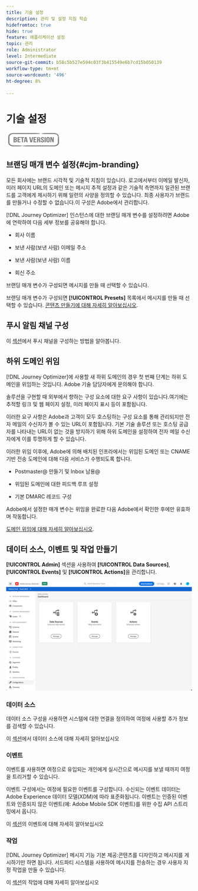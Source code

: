 ```yaml
---
title: 기술 설정
description: 관리 및 설정 지침 학습
hidefromtoc: true
hide: true
feature: 애플리케이션 설정
topic: 관리
role: Administrator
level: Intermediate
source-git-commit: b58c5b527e594c03f3b415549e6b7cd15b050139
workflow-type: tm+mt
source-wordcount: '496'
ht-degree: 8%

---
```


# 기술 설정

![](../assets/do-not-localize/badge.png)

## 브랜딩 매개 변수 설정{#cjm-branding}

모든 회사에는 브랜드 시각적 및 기술적 지침이 있습니다. 로고에서부터 이메일 발신자, 미러 페이지 URL의 도메인 또는 메시지 추적 설정과 같은 기술적 측면까지 일관된 브랜드를 고객에게 제시하기 위해 일련의 사양을 정의할 수 있습니다.
최종 사용자가 브랜드를 만들거나 수정할 수 없습니다.이 구성은 Adobe에서 관리합니다.

[!DNL Journey Optimizer] 인스턴스에 대한 브랜딩 매개 변수를 설정하려면 Adobe에 연락하여 다음 세부 정보를 공유해야 합니다.

* 회사 이름

* 보낸 사람(보낸 사람) 이메일 주소

* 보낸 사람(보낸 사람) 이름

* 회신 주소

브랜딩 매개 변수가 구성되면 메시지를 만들 때 선택할 수 있습니다.

브랜딩 매개 변수가 구성되면 **[!UICONTROL Presets]** 목록에서 메시지를 만들 때 선택할 수 있습니다. [콘텐츠 만들기에 대해 자세히 알아보십시오](../create-message.md).

## 푸시 알림 채널 구성

이 [섹션](../create-push.md)에서 푸시 채널을 구성하는 방법을 알아봅니다.

## 하위 도메인 위임

[!DNL Journey Optimizer]에 사용할 새 하위 도메인의 경우 첫 번째 단계는 하위 도메인을 위임하는 것입니다. Adobe 기술 담당자에게 문의해야 합니다.

솔루션을 구현할 때 외부에서 향하는 구성 요소에 대한 요구 사항이 있습니다.여기에는 추적할 링크 및 웹 페이지 설정, 미러 페이지 표시 등이 포함됩니다.

이러한 요구 사항은 Adobe과 고객이 모두 호스팅하는 구성 요소를 통해 관리되지만 전자 메일의 수신자가 볼 수 있는 URL이 포함됩니다.  기본 기술 솔루션 또는 호스팅 공급자를 나타내는 URL이 없는 것을 방지하기 위해 하위 도메인을 설정하여 전자 메일 수신자에게 이를 투명하게 할 수 있습니다.

이러한 위임 이후에, Adobe에 의해 배치된 인프라에서는 위임된 도메인 또는 CNAME 기반 전송 도메인에 대해 다음 서비스가 수행되도록 합니다.

* Postmaster@ 만들기 및 Inbox 남용@

* 위임된 도메인에 대한 피드백 루프 설정

* 기본 DMARC 레코드 구성

Adobe에서 설정한 매개 변수는 위임을 완료한 다음 Adobe에서 확인한 후에만 유효하며 작동합니다.

[도메인 위임에 대해 자세히 알아보십시오](https://helpx.adobe.com/kr/campaign/kb/domain-name-delegation.html).


## 데이터 소스, 이벤트 및 작업 만들기

**[!UICONTROL Admin]** 섹션을 사용하여 **[!UICONTROL Data Sources]**, **[!UICONTROL Events]** 및 **[!UICONTROL Actions]**&#x200B;을 관리합니다.

![](../assets/admin-menu.png)

### 데이터 소스

데이터 소스 구성을 사용하면 시스템에 대한 연결을 정의하여 여정에 사용할 추가 정보를 검색할 수 있습니다.

이 [섹션](../datasource/about-data-sources.md)에서 데이터 소스에 대해 자세히 알아보십시오

### 이벤트

이벤트를 사용하면 여정으로 유입되는 개인에게 실시간으로 메시지를 보낼 때까지 여정을 트리거할 수 있습니다.

이벤트 구성에서는 여정에 필요한 이벤트를 구성합니다. 수신되는 이벤트 데이터는 Adobe Experience 데이터 모델(XDM)에 따라 표준화됩니다. 이벤트는 인증된 이벤트와 인증되지 않은 이벤트(예: Adobe Mobile SDK 이벤트)를 위한 수집 API 스트리밍에서 옵니다.

이 [섹션](../event/about-events.md)의 이벤트에 대해 자세히 알아보십시오

### 작업

[!DNL Journey Optimizer] 메시지 기능 기본 제공:콘텐츠를 디자인하고 메시지를 게시하기만 하면 됩니다. 서드파티 시스템을 사용하여 메시지를 전송하는 경우 사용자 지정 작업을 만들 수 있습니다.

이 [섹션](../action/action.md)의 작업에 대해 자세히 알아보십시오
